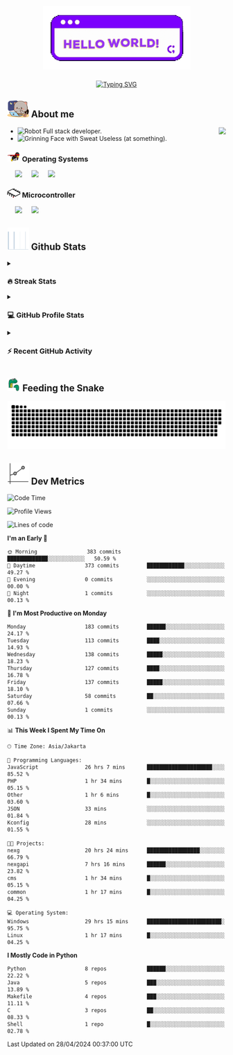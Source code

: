 <h1 align="center"><picture><img src="https://github.com/thunderkex/thunderkex/blob/main/shitspace/hello.gif?raw=true"></picture></h1>
<p align="center">
<a href="https://git.io/typing-svg"><img src="https://readme-typing-svg.herokuapp.com?font=Fira+Code&pause=1000&center=true&vCenter=true&width=435&lines=Ha+ha!+I+am+here!;Told+you+a+storm+was+coming!" alt="Typing SVG" /></a>
</p>

## <picture> <img src = "https://github.com/thunderkex/thunderkex/blob/main/shitspace/goma-cat.gif?raw=true" width = 50px> </picture> About me

<picture> <img align="right" src="https://github.com/thunderkex/thunderkex/blob/main/shitspace/bongo-cat-codes.gif?raw=true"></picture>

- <img src="https://raw.githubusercontent.com/Tarikul-Islam-Anik/Animated-Fluent-Emojis/master/Emojis/Smilies/Robot.png" alt="Robot" width="25" height="25" /> Full stack developer.
- <img src="https://raw.githubusercontent.com/Tarikul-Islam-Anik/Animated-Fluent-Emojis/master/Emojis/Smilies/Grinning%20Face%20with%20Sweat.png" alt="Grinning Face with Sweat" width="25" height="25" /> Useless (at something).

### <picture> <img src = "https://github.com/thunderkex/thunderkex/blob/main/shitspace/os.gif?raw=true" width = 30px> </picture> Operating Systems

<p align="left">
  &emsp;
    <a href="#"><img src="https://img.shields.io/badge/Linux-FCC624?style=plastic&logo=linux&logoColor=black"></a>
  &emsp;
    <a href="#"><img src="https://img.shields.io/badge/Ubuntu-E95420?style=plastic&logo=ubuntu&logoColor=white"></a>
  &emsp;
    <a href="#"><img src="https://img.shields.io/badge/Windows-0078D6?style=plastic&logo=windows&logoColor=white"></a>
</p>

### <picture> <img src = "https://github.com/thunderkex/thunderkex/blob/main/shitspace/mcr.gif?raw=true" width = 30px> </picture> Microcontroller

<p align="left">
  &emsp;
    <a href="#"><img src="https://img.shields.io/badge/Raspberry%20pi-272e29?style=plastic&logo=raspberrypi&logoColor=pink"></a>
  &emsp;
    <a href="#"><img src="https://img.shields.io/badge/Arduino-364746?style=plastic&logo=Arduino&logoColor=00979D"></a>
</p>
 
## <picture> <img src = "https://github.com/thunderkex/thunderkex/blob/main/shitspace/graph.gif?raw=true" width = 50px>  </picture> Github Stats

<details><summary><h3> 🔥 Streak Stats</h3></summary>

----

<p align="center"><img src="https://streak-stats.demolab.com?user=thunderkex&theme=tokyonight-duo&border_radius=20" alt="thunderkex" /></p>

</details>
  
<details><summary><h3>💻 GitHub Profile Stats</h3></summary>

---

<p align="center">
    <a href="https://github.com/anuraghazra/github-readme-stats">
	    <img alt="thunderkex's Github Stats" src="https://github-readme-stats.vercel.app/api?username=thunderkex&show_icons=true&include_all_commits=true&count_private=true&locale=en&theme=tokyonight&layout=compact" height="230px"/></a>
	  <img src="https://github-readme-stats.vercel.app/api/top-langs?username=thunderkex&langs_count=10&show_icons=true&locale=en&include_all_commits=true&count_private=true&theme=tokyonight" alt="thunderkex" height="230px"/>
<br/>

<b>Note:</b> Top languages is only a metric of the languages my public code consists of and doesn't reflect experience or skill level.

  </p>
</details>

<details><summary><h3>⚡ Recent GitHub Activity</h3></summary>

---

<a href="https://github.com/thunderkex"><img alt="thunderkex's Activity Graph" src="https://github-readme-activity-graph.vercel.app/graph?username=thunderkex&custom_title=thunderkex's%20Contribution%20Graph&theme=react-dark" /></a>

</details>
	
## <picture> <img src = "./shitspace/snake.gif?raw=true" width = 30px> </picture> Feeding the Snake
	
<p align = "center">
	<img src = "https://raw.githubusercontent.com/thunderkex/thunderkex/output/grid-snake-ov.svg"/>
</p>

## <picture> <img src = "https://github.com/thunderkex/thunderkex/blob/main/shitspace/metrics.gif?raw=true" width = 50px> </picture> Dev Metrics

<!--START_SECTION:waka-->
![Code Time](http://img.shields.io/badge/Code%20Time-454%20hrs%2019%20mins-blue)

![Profile Views](http://img.shields.io/badge/Profile%20Views-6-blue)

![Lines of code](https://img.shields.io/badge/From%20Hello%20World%20I%27ve%20Written-59.3%20million%20lines%20of%20code-blue)

**I'm an Early 🐤** 

```text
🌞 Morning                383 commits         █████████████░░░░░░░░░░░░   50.59 % 
🌆 Daytime                373 commits         ████████████░░░░░░░░░░░░░   49.27 % 
🌃 Evening                0 commits           ░░░░░░░░░░░░░░░░░░░░░░░░░   00.00 % 
🌙 Night                  1 commits           ░░░░░░░░░░░░░░░░░░░░░░░░░   00.13 % 
```
📅 **I'm Most Productive on Monday** 

```text
Monday                   183 commits         ██████░░░░░░░░░░░░░░░░░░░   24.17 % 
Tuesday                  113 commits         ████░░░░░░░░░░░░░░░░░░░░░   14.93 % 
Wednesday                138 commits         █████░░░░░░░░░░░░░░░░░░░░   18.23 % 
Thursday                 127 commits         ████░░░░░░░░░░░░░░░░░░░░░   16.78 % 
Friday                   137 commits         █████░░░░░░░░░░░░░░░░░░░░   18.10 % 
Saturday                 58 commits          ██░░░░░░░░░░░░░░░░░░░░░░░   07.66 % 
Sunday                   1 commits           ░░░░░░░░░░░░░░░░░░░░░░░░░   00.13 % 
```


📊 **This Week I Spent My Time On** 

```text
🕑︎ Time Zone: Asia/Jakarta

💬 Programming Languages: 
JavaScript               26 hrs 7 mins       █████████████████████░░░░   85.52 % 
PHP                      1 hr 34 mins        █░░░░░░░░░░░░░░░░░░░░░░░░   05.15 % 
Other                    1 hr 6 mins         █░░░░░░░░░░░░░░░░░░░░░░░░   03.60 % 
JSON                     33 mins             ░░░░░░░░░░░░░░░░░░░░░░░░░   01.84 % 
Kconfig                  28 mins             ░░░░░░░░░░░░░░░░░░░░░░░░░   01.55 % 

🐱‍💻 Projects: 
nexg                     20 hrs 24 mins      █████████████████░░░░░░░░   66.79 % 
nexgapi                  7 hrs 16 mins       ██████░░░░░░░░░░░░░░░░░░░   23.82 % 
cms                      1 hr 34 mins        █░░░░░░░░░░░░░░░░░░░░░░░░   05.15 % 
common                   1 hr 17 mins        █░░░░░░░░░░░░░░░░░░░░░░░░   04.25 % 

💻 Operating System: 
Windows                  29 hrs 15 mins      ████████████████████████░   95.75 % 
Linux                    1 hr 17 mins        █░░░░░░░░░░░░░░░░░░░░░░░░   04.25 % 
```

**I Mostly Code in Python** 

```text
Python                   8 repos             ██████░░░░░░░░░░░░░░░░░░░   22.22 % 
Java                     5 repos             ███░░░░░░░░░░░░░░░░░░░░░░   13.89 % 
Makefile                 4 repos             ███░░░░░░░░░░░░░░░░░░░░░░   11.11 % 
C                        3 repos             ██░░░░░░░░░░░░░░░░░░░░░░░   08.33 % 
Shell                    1 repo              █░░░░░░░░░░░░░░░░░░░░░░░░   02.78 % 
```




 Last Updated on 28/04/2024 00:37:00 UTC
<!--END_SECTION:waka-->
